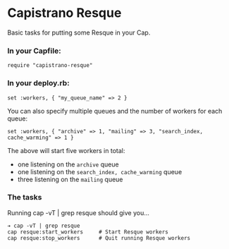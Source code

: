 # Capistrano Resque

Basic tasks for putting some Resque in your Cap.

### In your Capfile:

```
require "capistrano-resque"
```

### In your deploy.rb:

```
set :workers, { "my_queue_name" => 2 }
```

You can also specify multiple queues and the number of workers
for each queue:

```
set :workers, { "archive" => 1, "mailing" => 3, "search_index, cache_warming" => 1 }
```

The above will start five workers in total:

 * one listening on the `archive` queue
 * one listening on the `search_index, cache_warming` queue
 * three listening on the `mailing` queue

### The tasks

Running cap -vT | grep resque should give you...

```
➔ cap -vT | grep resque
cap resque:start_workers     # Start Resque workers
cap resque:stop_workers      # Quit running Resque workers
```
